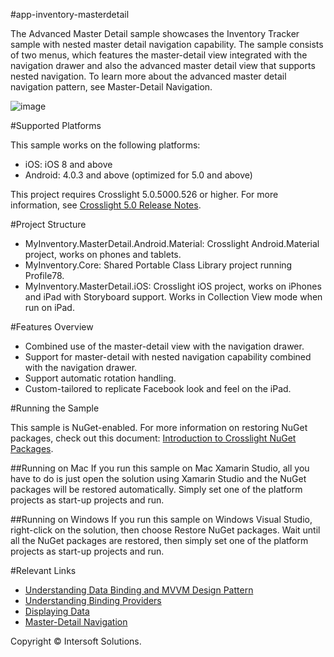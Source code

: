#app-inventory-masterdetail

The Advanced Master Detail sample showcases the Inventory Tracker sample with nested master detail navigation capability. The sample consists of two menus, which features the master-detail view integrated with the navigation drawer and also the advanced master detail view that supports nested navigation. To learn more about the advanced master detail navigation pattern, see Master-Detail Navigation.

![image](http://developer.intersoftsolutions.com/download/attachments/6589748/advance-master-detail.png?version=1&modificationDate=1398825747330&api=v2)

#Supported Platforms

This sample works on the following platforms:

* iOS: iOS 8 and above
* Android: 4.0.3 and above (optimized for 5.0 and above)

This project requires Crosslight 5.0.5000.526 or higher. For more information, see [Crosslight 5.0 Release Notes](http://developer.intersoftsolutions.com/display/crosslight/Crosslight+5.0+Release+Notes).


#Project Structure

* MyInventory.MasterDetail.Android.Material: Crosslight Android.Material project, works on phones and tablets.
* MyInventory.Core: Shared Portable Class Library project running Profile78.
* MyInventory.MasterDetail.iOS: Crosslight iOS project, works on iPhones and iPad with Storyboard support. Works in Collection View mode when run on iPad.

#Features Overview

* Combined use of the master-detail view with the navigation drawer.
* Support for master-detail with nested navigation capability combined with the navigation drawer.
* Support automatic rotation handling.
* Custom-tailored to replicate Facebook look and feel on the iPad. 

#Running the Sample

This sample is NuGet-enabled. For more information on restoring NuGet packages, check out this document: [Introduction to Crosslight NuGet Packages](http://developer.intersoftsolutions.com/display/crosslight/Introduction+to+Crosslight+NuGet+Packages#IntroductiontoCrosslightNuGetPackages-RestoringCrosslightPackages).

##Running on Mac
If you run this sample on Mac Xamarin Studio, all you have to do is just open the solution using Xamarin Studio and the NuGet packages will be restored automatically. Simply set one of the platform projects as start-up projects and run.

##Running on Windows
If you run this sample on Windows Visual Studio, right-click on the solution, then choose Restore NuGet packages. Wait until all the NuGet packages are restored, then simply set one of the platform projects as start-up projects and run.

#Relevant Links
* [Understanding Data Binding and MVVM Design Pattern](http://developer.intersoftsolutions.com/display/crosslight/Understanding+Data+Binding+and+MVVM+Design+Pattern)
* [Understanding Binding Providers](http://developer.intersoftsolutions.com/display/crosslight/Understanding+Binding+Providers)
* [Displaying Data](http://developer.intersoftsolutions.com/display/crosslight/Displaying+Data)
* [Master-Detail Navigation](http://developer.intersoftsolutions.com/display/crosslight/Master-Detail+Navigation)


Copyright © Intersoft Solutions.
